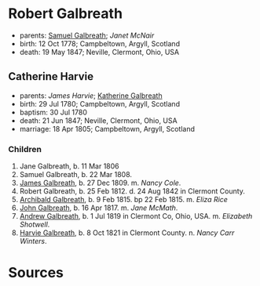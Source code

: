 # Robert Galbreath

- parents: [Samuel Galbreath](galbreath-samuel-1736.md); *Janet McNair*
- birth: 12 Oct 1778; Campbeltown, Argyll, Scotland
- death: 19 May 1847; Neville, Clermont, Ohio, USA

## Catherine Harvie

- parents: *James Harvie*; [Katherine Galbreath](galbreath-katharine-1741.md)
- birth: 29 Jul 1780; Campbeltown, Argyll, Scotland
- baptism: 30 Jul 1780
- death: 21 Jun 1847; Neville, Clermont, Ohio, USA
- marriage: 18 Apr 1805; Campbeltown, Argyll, Scotland

### Children

1. Jane Galbreath, b. 11 Mar 1806
2. Samuel Galbreath, b. 22 Mar 1808.
3. [James Galbreath](galbreath-james-1809.md), b. 27 Dec 1809. m. *Nancy Cole*.
4. Robert Galbreath, b. 25 Feb 1812. d. 24 Aug 1842 in Clermont County.
5. [Archibald Galbreath](galbreath-archibald-1815.md), b. 9 Feb 1815. bp 22 Feb 1815. m. *Eliza Rice*
6. [John Galbreath](galbreath-john-1817.md), b. 16 Apr 1817. m. *Jane McMath*.
7. [Andrew Galbreath](galbreath-andrew-1819.md), b. 1 Jul 1819 in Clermont Co, Ohio, USA. m. *Elizabeth Shotwell*.
8. [Harvie Galbreath](galbreath-harvie-1821.md), b. 8 Oct 1821 in Clermont County. n. *Nancy Carr Winters*.

# Sources
